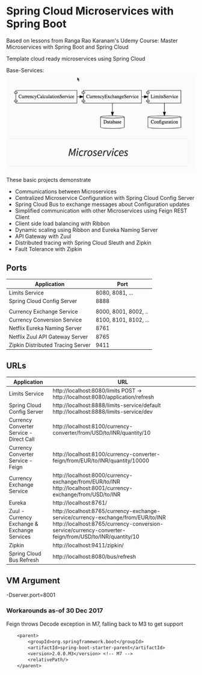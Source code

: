 #  Spring Cloud Microservices with Spring Boot

Based on lessons from Ranga Rao Karanam's Udemy Course: Master Microservices with Spring Boot and Spring Cloud

Template cloud ready microservices using Spring Cloud

Base-Services: 
![alt text](https://github.com/MitchDresdner/SpringBoot-Micro-Services/blob/api-gateway/images/BaseServices.png "Currency conversion services")

These basic projects demonstrate
- Communications between Microservices
- Centralized Microservice Configuration with Spring Cloud Config Server
- Spring Cloud Bus to exchange messages about Configuration updates
- Simplified communication with other Microservices using Feign REST Client
- Client side load balancing with Ribbon
- Dynamic scaling using Ribbon and Eureka Naming Server
- API Gateway with Zuul
- Distributed tracing with Spring Cloud Sleuth and Zipkin
- Fault Tolerance with Zipkin

## Ports

|     Application       |     Port          |
| ------------- | ------------- |
| Limits Service | 8080, 8081, ... |
| Spring Cloud Config Server | 8888 |
|  |  |
| Currency Exchange Service | 8000, 8001, 8002, ..  |
| Currency Conversion Service | 8100, 8101, 8102, ... |
| Netflix Eureka Naming Server | 8761 |
| Netflix Zuul API Gateway Server | 8765 |
| Zipkin Distributed Tracing Server | 9411 |


## URLs

|     Application       |     URL          |
| ------------- | ------------- |
| Limits Service | http://localhost:8080/limits POST -> http://localhost:8080/application/refresh|
|Spring Cloud Config Server| http://localhost:8888/limits-service/default http://localhost:8888/limits-service/dev |
|  Currency Converter Service - Direct Call| http://localhost:8100/currency-converter/from/USD/to/INR/quantity/10|
|  Currency Converter Service - Feign| http://localhost:8100/currency-converter-feign/from/EUR/to/INR/quantity/10000|
| Currency Exchange Service | http://localhost:8000/currency-exchange/from/EUR/to/INR http://localhost:8001/currency-exchange/from/USD/to/INR|
| Eureka | http://localhost:8761/|
| Zuul - Currency Exchange & Exchange Services | http://localhost:8765/currency-exchange-service/currency-exchange/from/EUR/to/INR http://localhost:8765/currency-conversion-service/currency-converter-feign/from/USD/to/INR/quantity/10|
| Zipkin | http://localhost:9411/zipkin/ |
| Spring Cloud Bus Refresh | http://localhost:8080/bus/refresh |

## VM Argument

-Dserver.port=8001

### Workarounds as-of 30 Dec 2017
Feign throws Decode exception in M7, falling back to M3 to get support
``` 
	<parent>
		<groupId>org.springframework.boot</groupId>
		<artifactId>spring-boot-starter-parent</artifactId>
		<version>2.0.0.M3</version>	<!-- M7 -->
		<relativePath/>
	</parent>
```